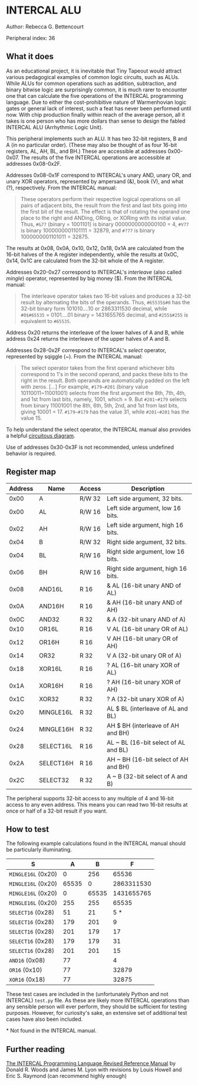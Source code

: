 <!---

This file is used to generate your project datasheet. Please fill in the information below and delete any unused
sections.

The peripheral index is the number TinyQV will use to select your peripheral.  You will pick a free
slot when raising the pull request against the main TinyQV repository, and can fill this in then.  You
also need to set this value as the PERIPHERAL_NUM in your test script.

You can also include images in this folder and reference them in the markdown. Each image must be less than
512 kb in size, and the combined size of all images must be less than 1 MB.
-->

# INTERCAL ALU

Author: Rebecca G. Bettencourt

Peripheral index: 36

## What it does

As an educational project, it is inevitable that Tiny Tapeout would attract various pedagogical examples of common logic circuits, such as ALUs. While ALUs for common operations such as addition, subtraction, and binary bitwise logic are surprisingly common, it is much rarer to encounter one that can calculate the five operations of the INTERCAL programming language. Due to either the cost-prohibitive nature of Warmenhovian logic gates or general lack of interest, such a feat has never been performed until now. With chip production finally within reach of the average person, all it takes is one person who has more dollars than sense to design the fabled INTERCAL ALU (Arrhythmic Logic Unit).

This peripheral implements such an ALU. It has two 32-bit registers, B and A (in no particular order). (These may also be thought of as four 16-bit registers, AL, AH, BL, and BH.) These are accessible at addresses 0x00-0x07. The results of the five INTERCAL operations are accessible at addresses 0x08-0x2F.

Addresses 0x08-0x1F correspond to INTERCAL's unary AND, unary OR, and unary XOR operators, represented by ampersand (&), book (V), and what (?), respectively. From the INTERCAL manual:

<blockquote>
These operators perform their respective logical operations on all pairs of adjacent bits, the result from the first and last bits going into the first bit of the result. The effect is that of rotating the operand one place to the right and ANDing, ORing, or XORing with its initial value. Thus, <code>#&77</code> (binary = 1001101) is binary 0000000000000100 = 4, <code>#V77</code> is binary 1000000001101111 = 32879, and <code>#?77</code> is binary 1000000001101011 = 32875.
</blockquote>

The results at 0x08, 0x0A, 0x10, 0x12, 0x18, 0x1A are calculated from the 16-bit halves of the A register independently, while the results at 0x0C, 0x14, 0x1C are calculated from the 32-bit whole of the A register.

Addresses 0x20-0x27 correspond to INTERCAL's *interleave* (also called *mingle*) operator, represented by big money (&#36;). From the INTERCAL manual:

<blockquote>
The interleave operator takes two 16-bit values and produces a 32-bit result by alternating the bits of the operands. Thus, <code>#65535&#36;#0</code> has the 32-bit binary form 101010....10 or 2863311530 decimal, while <code>#0&#36;#65535</code> = 0101....01 binary = 1431655765 decimal, and <code>#255&#36;#255</code> is equivalent to <code>#65535</code>.
</blockquote>

Address 0x20 returns the interleave of the lower halves of A and B, while address 0x24 returns the interleave of the upper halves of A and B.

Addresses 0x28-0x2F correspond to INTERCAL's *select* operator, represented by sqiggle (~). From the INTERCAL manual:

<blockquote>
The select operator takes from the first operand whichever bits correspond to 1's in the second operand, and packs these bits to the right in the result. Both operands are automatically padded on the left with zeros. […] For example, <code>#179~#201</code> (binary value 10110011~11001001) selects from the first argument the 8th, 7th, 4th, and 1st from last bits, namely, 1001, which = 9. But <code>#201~#179</code> selects from binary 11001001 the 8th, 6th, 5th, 2nd, and 1st from last bits, giving 10001 = 17. <code>#179~#179</code> has the value 31, while <code>#201~#201</code> has the value 15.
</blockquote>

To help understand the select operator, the INTERCAL manual also provides a helpful [circuitous diagram](https://www.muppetlabs.com/~breadbox/intercal-man/figure1.html).

Use of addresses 0x30-0x3F is not recommended, unless undefined behavior is required.

## Register map

| Address | Name      | Access | Description                                                     |
|---------|-----------|--------|-----------------------------------------------------------------|
| 0x00    | A         | R/W 32 | Left side argument, 32 bits.                                    |
| 0x00    | AL        | R/W 16 | Left side argument, low 16 bits.                                |
| 0x02    | AH        | R/W 16 | Left side argument, high 16 bits.                               |
| 0x04    | B         | R/W 32 | Right side argument, 32 bits.                                   |
| 0x04    | BL        | R/W 16 | Right side argument, low 16 bits.                               |
| 0x06    | BH        | R/W 16 | Right side argument, high 16 bits.                              |
| 0x08    | AND16L    | R 16   | & AL (16-bit unary AND of AL)                                   |
| 0x0A    | AND16H    | R 16   | & AH (16-bit unary AND of AH)                                   |
| 0x0C    | AND32     | R 32   | & A (32-bit unary AND of A)                                     |
| 0x10    | OR16L     | R 16   | V AL (16-bit unary OR of AL)                                    |
| 0x12    | OR16H     | R 16   | V AH (16-bit unary OR of AH)                                    |
| 0x14    | OR32      | R 32   | V A (32-bit unary OR of A)                                      |
| 0x18    | XOR16L    | R 16   | ? AL (16-bit unary XOR of AL)                                   |
| 0x1A    | XOR16H    | R 16   | ? AH (16-bit unary XOR of AH)                                   |
| 0x1C    | XOR32     | R 32   | ? A (32-bit unary XOR of A)                                     |
| 0x20    | MINGLE16L | R 32   | AL &#36; BL (interleave of AL and BL)                           |
| 0x24    | MINGLE16H | R 32   | AH &#36; BH (interleave of AH and BH)                           |
| 0x28    | SELECT16L | R 16   | AL ~ BL (16-bit select of AL and BL)                            |
| 0x2A    | SELECT16H | R 16   | AH ~ BH (16-bit select of AH and BH)                            |
| 0x2C    | SELECT32  | R 32   | A ~ B (32-bit select of A and B)                                |

The peripheral supports 32-bit access to any multiple of 4 and 16-bit access to any even address.
This means you can read two 16-bit results at once or half of a 32-bit result if you want.

## How to test

The following example calculations found in the INTERCAL manual should be particularly illuminating.

| S                  | A     | B     | F          |
| ------------------ | ----- | ----- | ---------- |
| `MINGLE16L` (0x20) | 0     | 256   | 65536      |
| `MINGLE16L` (0x20) | 65535 | 0     | 2863311530 |
| `MINGLE16L` (0x20) | 0     | 65535 | 1431655765 |
| `MINGLE16L` (0x20) | 255   | 255   | 65535      |
| `SELECT16` (0x28)  | 51    | 21    | 5 *        |
| `SELECT16` (0x28)  | 179   | 201   | 9          |
| `SELECT16` (0x28)  | 201   | 179   | 17         |
| `SELECT16` (0x28)  | 179   | 179   | 31         |
| `SELECT16` (0x28)  | 201   | 201   | 15         |
| `AND16` (0x08)     | 77    |       | 4          |
| `OR16` (0x10)      | 77    |       | 32879      |
| `XOR16` (0x18)     | 77    |       | 32875      |

These test cases are included in the (unfortunately Python and not INTERCAL) `test.py` file. As these are likely more INTERCAL operations than any sensible person will ever perform, they should be sufficient for testing purposes. However, for curiosity's sake, an extensive set of additional test cases have also been included.

\* Not found in the INTERCAL manual.

## Further reading

[The INTERCAL Programming Language Revised Reference Manual](https://www.muppetlabs.com/~breadbox/intercal-man/home.html) by Donald R. Woods and James M. Lyon with revisions by Louis Howell and Eric S. Raymond (can recommend highly enough)
